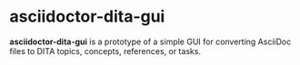 # asciidoctor-dita-gui

**asciidoctor-dita-gui** is a prototype of a simple GUI for converting
AsciiDoc files to DITA topics, concepts, references, or tasks.
